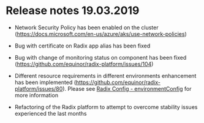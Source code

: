 # Release notes 19.03.2019

- Network Security Policy has been enabled on the cluster (https://docs.microsoft.com/en-us/azure/aks/use-network-policies)

- Bug with certificate on Radix app alias has been fixed

- Bug with change of monitoring status on component has been fixed (https://github.com/equinor/radix-platform/issues/104)

- Different resource requirements in different environments enhancement has been implemented (https://github.com/equinor/radix-platform/issues/80). Please see [Radix Config - environmentConfig](https://www.radix.equinor.com/docs/reference-radix-config/#environmentconfig) for more information

- Refactoring of the Radix platform to attempt to overcome stability issues experienced the last months